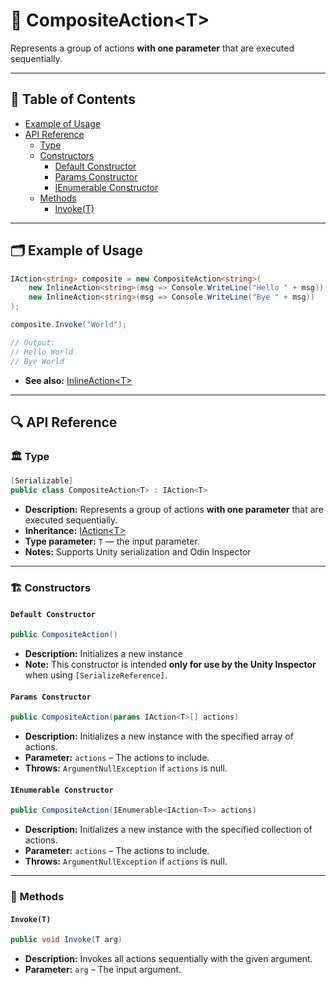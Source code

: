 # 🧩 CompositeAction&lt;T&gt;

Represents a group of actions <b>with one parameter</b> that are executed sequentially.

---

## 📑 Table of Contents

- [Example of Usage](#-example-of-usage)
- [API Reference](#-api-reference)
    - [Type](#-type)
    - [Constructors](#-constructors)
        - [Default Constructor](#default-constructor)
        - [Params Constructor](#params-constructor)
        - [IEnumerable Constructor](#ienumerable-constructor)
    - [Methods](#-methods)
        - [Invoke(T)](#invoket)

---

## 🗂 Example of Usage

```csharp
IAction<string> composite = new CompositeAction<string>(
    new InlineAction<string>(msg => Console.WriteLine("Hello " + msg)),
    new InlineAction<string>(msg => Console.WriteLine("Bye " + msg))
);

composite.Invoke("World");

// Output:
// Hello World
// Bye World
```

- **See also:** [InlineAction\<T>](InlineAction%601.md)

---

## 🔍 API Reference

### 🏛️ Type <div id="-type"></div>

```csharp
[Serializable]
public class CompositeAction<T> : IAction<T>
```

- **Description:** Represents a group of actions <b>with one parameter</b> that are executed sequentially.
- **Inheritance:** [IAction&lt;T&gt;](IAction%601.md)
- **Type parameter:** `T` — the input parameter.
- **Notes:** Supports Unity serialization and Odin Inspector

---

### 🏗️ Constructors <div id="-constructors"></div>

#### `Default Constructor`

```csharp
public CompositeAction()
```

- **Description:** Initializes a new instance
- **Note:** This constructor is intended **only for use by the Unity Inspector** when using `[SerializeReference]`.

#### `Params Constructor`

```csharp
public CompositeAction(params IAction<T>[] actions)
```

- **Description:** Initializes a new instance with the specified array of actions.
- **Parameter:** `actions` – The actions to include.
- **Throws:** `ArgumentNullException` if `actions` is null.

#### `IEnumerable Constructor`

```csharp
public CompositeAction(IEnumerable<IAction<T>> actions)
```

- **Description:** Initializes a new instance with the specified collection of actions.
- **Parameter:** `actions` – The actions to include.
- **Throws:** `ArgumentNullException` if `actions` is null.

---

### 🏹 Methods

#### `Invoke(T)`

```csharp
public void Invoke(T arg)
```

- **Description:** Invokes all actions sequentially with the given argument.
- **Parameter:** `arg` – The input argument.